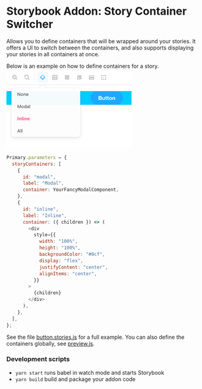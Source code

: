 <!-- README START -->

# Storybook Addon: Story Container Switcher 

Allows you to define containers that will be wrapped around your stories.
It offers a UI to switch between the containers, and also supports displaying your stories in all containers at once.

Below is an example on how to define containers for a story.
![Screenshot of the addon](./docs/img.png)
```js
Primary.parameters = {
  storyContainers: [
    {
      id: "modal",
      label: "Modal",
      container: YourFancyModalComponent,
    },
    {
      id: "inline",
      label: "Inline",
      container: ({ children }) => (
        <div
          style={{
            width: "100%",
            height: "100%",
            backgroundColor: "#0cf",
            display: "flex",
            justifyContent: "center",
            alignItems: "center",
          }}
        >
          {children}
        </div>
      ),
    },
  ],
};
```
 
See the file [button.stories.js](stories/button.stories.js) for a full example.
You can also define the containers globally, see [preview.js](.storybook/preview.js).

### Development scripts

- `yarn start` runs babel in watch mode and starts Storybook
- `yarn build` build and package your addon code
